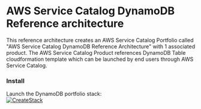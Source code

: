 # AWS Service Catalog DynamoDB Reference architecture

This reference architecture creates an AWS Service Catalog Portfolio called
 "AWS Service Catalog DynamoDB Reference Architecture" with 1 associated product.
 The AWS Service Catalog Product references DynamoDB Table cloudformation template
 which can be launched by end users through AWS Service Catalog.

### Install  
Launch the DynamoDB portfolio stack:  
[![CreateStack](https://s3.amazonaws.com/cloudformation-examples/cloudformation-launch-stack.png)](https://console.aws.amazon.com/cloudformation/home?region=us-east-1#/stacks/new?stackName=SC-RA-DynamoDBPortfolio&templateURL=https://s3.amazonaws.com/aws-service-catalog-reference-architectures/dynamodb/sc-portfolio-dynamodb.yml)
